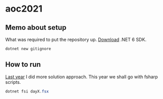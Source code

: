 # aoc2021

## Memo about setup

What was required to put the repository up. [Download](https://dotnet.microsoft.com/download/dotnet/6.0) .NET 6 SDK.

```powershell
dotnet new gitignore
```

## How to run

[Last year](https://github.com/Rinorragi/aoc2020) I did more solution approach. This year we shall go with fsharp scripts.

```powershell
dotnet fsi dayX.fsx
```